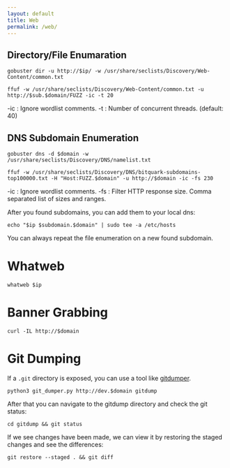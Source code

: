 ```yaml
---
layout: default
title: Web
permalink: /web/
---
```


## Directory/File Enumaration
```
gobuster dir -u http://$ip/ -w /usr/share/seclists/Discovery/Web-Content/common.txt
```
```
ffuf -w /usr/share/seclists/Discovery/Web-Content/common.txt -u http://$sub.$domain/FUZZ -ic -t 20
```
-ic : Ignore wordlist comments.
-t : Number of concurrent threads. (default: 40)

## DNS Subdomain Enumeration
```
gobuster dns -d $domain -w /usr/share/seclists/Discovery/DNS/namelist.txt
```
```
ffuf -w /usr/share/seclists/Discovery/DNS/bitquark-subdomains-top100000.txt -H "Host:FUZZ.$domain" -u http://$domain -ic -fs 230
```
-ic : Ignore wordlist comments.
-fs : Filter HTTP response size. Comma separated list of sizes and ranges.

After you found subdomains, you can add them to your local dns:
```
echo "$ip $subdomain.$domain" | sudo tee -a /etc/hosts
```

You can always repeat the file enumeration on a new found subdomain.

# Whatweb
```
whatweb $ip
```

# Banner Grabbing
```
curl -IL http://$domain
```

# Git Dumping

If a `.git` directory is exposed, you can use a tool like [gitdumper](https://github.com/arthaud/git-dumper).
```
python3 git_dumper.py http://dev.$domain gitdump
```
After that you can navigate to the gitdump directory and check the git status:
```
cd gitdump && git status
```
If we see changes have been made, we can view it by restoring the staged changes and see the differences:
```
git restore --staged . && git diff
```

